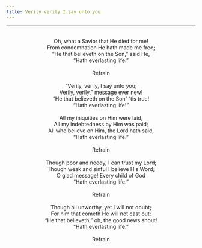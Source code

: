 ```yaml
---
title: Verily verily I say unto you
---
```


---
<center>
<br/>
Oh, what a Savior that He died for me!<br/>
From condemnation He hath made me free;<br/>
“He that believeth on the Son,” said He,<br/>
“Hath everlasting life.”<br/>
<br/>
Refrain<br/>
<br/>
“Verily, verily, I say unto you;<br/>
Verily, verily,” message ever new!<br/>
“He that believeth on the Son” ’tis true!<br/>
“Hath everlasting life!”<br/>
<br/>
All my iniquities on Him were laid,<br/>
All my indebtedness by Him was paid;<br/>
All who believe on Him, the Lord hath said,<br/>
“Hath everlasting life.”<br/>
<br/>
Refrain<br/>
<br/>
Though poor and needy, I can trust my Lord;<br/>
Though weak and sinful I believe His Word;<br/>
O glad message! Every child of God<br/>
“Hath everlasting life.”<br/>
<br/>
Refrain<br/>
<br/>
Though all unworthy, yet I will not doubt;<br/>
For him that cometh He will not cast out:<br/>
“He that believeth,” oh, the good news shout!<br/>
“Hath everlasting life.”<br/>
<br/>
Refrain<br/>

</center>